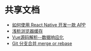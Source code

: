 # 共享文档

- [如何使用 React Native 开发一款 APP](https://github.com/jd-smart-fe/shared/issues/3)
- [浅析浏览器缓存](https://github.com/JD-Smart-FE/shared/issues/1)
- [Vue源码解析--数据响应化](https://github.com/pspgbhu/vue-source-analysis/issues/1)
- [Git 分支合并 merge or rebase](https://github.com/JD-Smart-FE/shared/issues/2)

